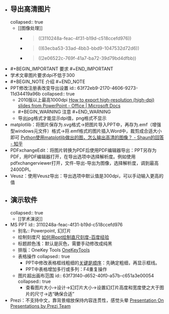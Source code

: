 - ## 导出高清图片
  collapsed:: true
	- [[图像处理]]
		- >((3110248a-feac-4f31-b19d-c518ccefd976))
		- >((63ecba53-33ad-4bb3-bbd9-1047532d72d6))
		- >((2e06522c-769f-41a7-ba72-39d79bd4dfbb))
- #+BEGIN_IMPORTANT
  要求
  #+END_IMPORTANT
- 学术文章图片要求dpi不低于300
- #+BEGIN_NOTE
  介绍
  #+END_NOTE
- PPT修改注册表改变导出设置
  id:: 63f72eb9-2170-4606-9273-11d34419a96b
  collapsed:: true
	- 2010版以上最高1000dpi [How to export high-resolution (high-dpi) slides from PowerPoint - Office | Microsoft Docs](https://docs.microsoft.com/en-us/office/troubleshoot/powerpoint/change-export-slide-resolution)
	- #+BEGIN_WARNING
	  注意
	  #+END_WARNING
	- 导出jpg格式才能显示dpi值，png格式不显示
- matplotlib：将图片保存为.svg格式->把图片导入PPT中，再存为.emf（增强型windows元文件）格式->将.emf格式的图片插入Word中，裁剪成合适大小即可 [Python使用matplotlib做出的图，怎么输出高清的图像？ - Shaun的回答 - 知乎](https://www.zhihu.com/question/50975356/answer/2092969593)
- PDFxchangeEdit：将图片转换为PDF后使用PDF编辑器导出：PPT另存为PDF，用PDF编辑器打开，在导出选项中选择解析度。例如使用pdfxchangerviewer打开，文件-导出-导出为图像，选择解析度，调到最高2400DPI。
- Veusz：使用Veusz导出：导出选项中默认值是300dpi，可以手动输入更高的值
- ## 演示软件
  collapsed:: true
	- [[学术演说]]
- MS PPT
  id:: 3110248a-feac-4f31-b19d-c518ccefd976
	- 别名:: Powerpoint, 幻灯片
	- 绘制刻度尺 [如何用ppt绘制直尺刻度-百度经验](https://jingyan.baidu.com/article/e52e3615a1d08c40c60c5132.html)
	- 标题颜色浅：默认是灰色，需要手动修改成纯黑
	- 排版：OneKey Tools [OneKeyTools](http://oktools.xyz/)
	- 表格操作
	  collapsed:: true
		- PPT中修改表格框线粗细的[关键是顺序](https://zhidao.baidu.com/question/343141671.html)：先确定粗细，再显示框线。
		- PPT中表格增加多行或多列：F4重复操作
	- 图片超出画布范围
	  id:: 63f73f40-d652-40f0-a57b-c651a3e00054
	  collapsed:: true
		- 查看图片大小->设计->幻灯片大小->设置幻灯片高度和宽度使之大于图片的尺寸->选“确保合适”
- Prezi：不支持中文，靠背景缩放保持内容连贯性，感觉头晕 [Presentation On Presentations by Prezi Team](https://prezi.com/mkg9y_pl1cxd/presentation-on-presentations/)